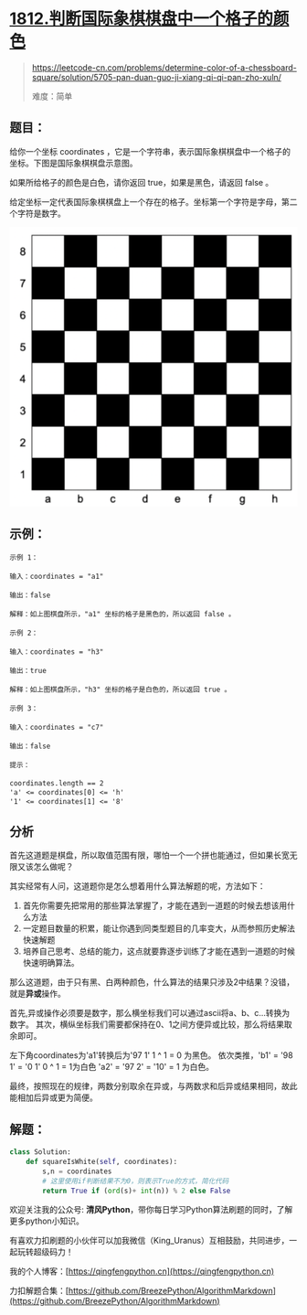 # [1812.判断国际象棋棋盘中一个格子的颜色](https://leetcode-cn.com/problems/determine-color-of-a-chessboard-square/solution/5705-pan-duan-guo-ji-xiang-qi-qi-pan-zho-xuln/)
> https://leetcode-cn.com/problems/determine-color-of-a-chessboard-square/solution/5705-pan-duan-guo-ji-xiang-qi-qi-pan-zho-xuln/
> 
> 难度：简单

## 题目：

给你一个坐标 coordinates ，它是一个字符串，表示国际象棋棋盘中一个格子的坐标。下图是国际象棋棋盘示意图。


如果所给格子的颜色是白色，请你返回 true，如果是黑色，请返回 false 。

给定坐标一定代表国际象棋棋盘上一个存在的格子。坐标第一个字符是字母，第二个字符是数字。

![](../../images/2021-04-05_00-06-15.png)

## 示例：

```
示例 1：

输入：coordinates = "a1"

输出：false

解释：如上图棋盘所示，"a1" 坐标的格子是黑色的，所以返回 false 。

示例 2：

输入：coordinates = "h3"

输出：true

解释：如上图棋盘所示，"h3" 坐标的格子是白色的，所以返回 true 。

示例 3：

输入：coordinates = "c7"

输出：false

提示：

coordinates.length == 2
'a' <= coordinates[0] <= 'h'
'1' <= coordinates[1] <= '8'
```

## 分析

首先这道题是棋盘，所以取值范围有限，哪怕一个一个拼也能通过，但如果长宽无限又该怎么做呢？

其实经常有人问，这道题你是怎么想着用什么算法解题的呢，方法如下：

1. 首先你需要先把常用的那些算法掌握了，才能在遇到一道题的时候去想该用什么方法
2. 一定题目数量的积累，能让你遇到同类型题目的几率变大，从而参照历史解法快速解题
3. 培养自己思考、总结的能力，这点就要靠逐步训练了才能在遇到一道题的时候快速明确算法。

那么这道题，由于只有黑、白两种颜色，什么算法的结果只涉及2中结果？没错，就是**异或**操作。

首先,异或操作必须要是数字，那么横坐标我们可以通过ascii将a、b、c...转换为数字。
其次，横纵坐标我们需要都保持在0、1之间方便异或比较，那么将结果取余即可。

左下角coordinates为'a1'转换后为'97 1' 1 ^ 1 = 0 为黑色。
依次类推，'b1' = '98 1' = '0 1' 0 ^ 1 = 1为白色
'a2' = '97 2' = '10' = 1 为白色。

最终，按照现在的规律，两数分别取余在异或，与两数求和后异或结果相同，故此能相加后异或更为简便。

## 解题：

```python
class Solution:
    def squareIsWhite(self, coordinates):
        s,n = coordinates
        # 这里使用if判断结果不为0，则表示True的方式，简化代码
        return True if (ord(s)+ int(n)) % 2 else False 
```

欢迎关注我的公众号: **清风Python**，带你每日学习Python算法刷题的同时，了解更多python小知识。

有喜欢力扣刷题的小伙伴可以加我微信（King_Uranus）互相鼓励，共同进步，一起玩转超级码力！

我的个人博客：[https://qingfengpython.cn](https://qingfengpython.cn)

力扣解题合集：[https://github.com/BreezePython/AlgorithmMarkdown](https://github.com/BreezePython/AlgorithmMarkdown)
